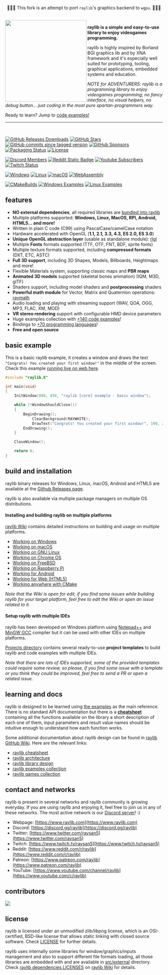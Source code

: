 <p align="center">🚧🚧🚧 This fork is an attempt to port <code>raylib</code>'s graphics backend to <code>wgpu</code>. 🚧🚧🚧</p>
<br>

<img align="left" style="width:260px" src="https://github.com/raysan5/raylib/blob/master/logo/raylib_logo_animation.gif" width="288px">

**raylib is a simple and easy-to-use library to enjoy videogames programming.**

raylib is highly inspired by Borland BGI graphics lib and by XNA framework and it's especially well suited for prototyping, tooling, graphical applications, embedded systems and education.

*NOTE for ADVENTURERS: raylib is a programming library to enjoy videogames programming; no fancy interface, no visual helpers, no debug button... just coding in the most pure spartan-programmers way.*

Ready to learn? Jump to [code examples!](https://www.raylib.com/examples.html)

---

<br>

[![GitHub Releases Downloads](https://img.shields.io/github/downloads/raysan5/raylib/total)](https://github.com/raysan5/raylib/releases)
[![GitHub Stars](https://img.shields.io/github/stars/raysan5/raylib?style=flat&label=stars)](https://github.com/raysan5/raylib/stargazers)
[![GitHub commits since tagged version](https://img.shields.io/github/commits-since/raysan5/raylib/5.0)](https://github.com/raysan5/raylib/commits/master)
[![GitHub Sponsors](https://img.shields.io/github/sponsors/raysan5?label=sponsors)](https://github.com/sponsors/raysan5)
[![Packaging Status](https://repology.org/badge/tiny-repos/raylib.svg)](https://repology.org/project/raylib/versions)
[![License](https://img.shields.io/badge/license-zlib%2Flibpng-blue.svg)](LICENSE)

[![Discord Members](https://img.shields.io/discord/426912293134270465.svg?label=Discord&logo=discord)](https://discord.gg/raylib)
[![Reddit Static Badge](https://img.shields.io/badge/-r%2Fraylib-red?style=flat&logo=reddit&label=reddit)](https://www.reddit.com/r/raylib/)
[![Youtube Subscribers](https://img.shields.io/youtube/channel/subscribers/UC8WIBkhYb5sBNqXO1mZ7WSQ?style=flat&label=Youtube&logo=youtube)](https://www.youtube.com/c/raylib)
[![Twitch Status](https://img.shields.io/twitch/status/raysan5?style=flat&label=Twitch&logo=twitch)](https://www.twitch.tv/raysan5)

[![Windows](https://github.com/raysan5/raylib/workflows/Windows/badge.svg)](https://github.com/raysan5/raylib/actions?query=workflow%3AWindows)
[![Linux](https://github.com/raysan5/raylib/workflows/Linux/badge.svg)](https://github.com/raysan5/raylib/actions?query=workflow%3ALinux)
[![macOS](https://github.com/raysan5/raylib/workflows/macOS/badge.svg)](https://github.com/raysan5/raylib/actions?query=workflow%3AmacOS)
[![WebAssembly](https://github.com/raysan5/raylib/workflows/WebAssembly/badge.svg)](https://github.com/raysan5/raylib/actions?query=workflow%3AWebAssembly)

[![CMakeBuilds](https://github.com/raysan5/raylib/workflows/CMakeBuilds/badge.svg)](https://github.com/raysan5/raylib/actions?query=workflow%3ACMakeBuilds)
[![Windows Examples](https://github.com/raysan5/raylib/actions/workflows/windows_examples.yml/badge.svg)](https://github.com/raysan5/raylib/actions/workflows/windows_examples.yml)
[![Linux Examples](https://github.com/raysan5/raylib/actions/workflows/linux_examples.yml/badge.svg)](https://github.com/raysan5/raylib/actions/workflows/linux_examples.yml)

features
--------
  - **NO external dependencies**, all required libraries are [bundled into raylib](https://github.com/raysan5/raylib/tree/master/src/external)
  - Multiple platforms supported: **Windows, Linux, MacOS, RPI, Android, HTML5... and more!**
  - Written in plain C code (C99) using PascalCase/camelCase notation
  - Hardware accelerated with OpenGL (**1.1, 2.1, 3.3, 4.3, ES 2.0, ES 3.0**)
  - **Unique OpenGL abstraction layer** (usable as standalone module): [rlgl](https://github.com/raysan5/raylib/blob/master/src/rlgl.h)
  - Multiple **Fonts** formats supported (TTF, OTF, FNT, BDF, sprite fonts)
  - Multiple texture formats supported, including **compressed formats** (DXT, ETC, ASTC)
  - **Full 3D support**, including 3D Shapes, Models, Billboards, Heightmaps and more! 
  - Flexible Materials system, supporting classic maps and **PBR maps**
  - **Animated 3D models** supported (skeletal bones animation) (IQM, M3D, glTF)
  - Shaders support, including model shaders and **postprocessing** shaders
  - **Powerful math module** for Vector, Matrix and Quaternion operations: [raymath](https://github.com/raysan5/raylib/blob/master/src/raymath.h)
  - Audio loading and playing with streaming support (WAV, QOA, OGG, MP3, FLAC, XM, MOD)
  - **VR stereo rendering** support with configurable HMD device parameters
  - Huge examples collection with [+140 code examples](https://github.com/raysan5/raylib/tree/master/examples)!
  - Bindings to [+70 programming languages](https://github.com/raysan5/raylib/blob/master/BINDINGS.md)!
  - **Free and open source**

basic example
--------------
This is a basic raylib example, it creates a window and draws the text `"Congrats! You created your first window!"` in the middle of the screen. Check this example [running live on web here](https://www.raylib.com/examples/core/loader.html?name=core_basic_window).
```c
#include "raylib.h"

int main(void)
{
    InitWindow(800, 450, "raylib [core] example - basic window");

    while (!WindowShouldClose())
    {
        BeginDrawing();
            ClearBackground(RAYWHITE);
            DrawText("Congrats! You created your first window!", 190, 200, 20, LIGHTGRAY);
        EndDrawing();
    }

    CloseWindow();

    return 0;
}
```

build and installation
----------------------

raylib binary releases for Windows, Linux, macOS, Android and HTML5 are available at the [Github Releases page](https://github.com/raysan5/raylib/releases).

raylib is also available via multiple package managers on multiple OS distributions.

#### Installing and building raylib on multiple platforms

[raylib Wiki](https://github.com/raysan5/raylib/wiki#development-platforms) contains detailed instructions on building and usage on multiple platforms.

 - [Working on Windows](https://github.com/raysan5/raylib/wiki/Working-on-Windows)
 - [Working on macOS](https://github.com/raysan5/raylib/wiki/Working-on-macOS)
 - [Working on GNU Linux](https://github.com/raysan5/raylib/wiki/Working-on-GNU-Linux)
 - [Working on Chrome OS](https://github.com/raysan5/raylib/wiki/Working-on-Chrome-OS)
 - [Working on FreeBSD](https://github.com/raysan5/raylib/wiki/Working-on-FreeBSD)
 - [Working on Raspberry Pi](https://github.com/raysan5/raylib/wiki/Working-on-Raspberry-Pi)
 - [Working for Android](https://github.com/raysan5/raylib/wiki/Working-for-Android)
 - [Working for Web (HTML5)](https://github.com/raysan5/raylib/wiki/Working-for-Web-(HTML5))
 - [Working anywhere with CMake](https://github.com/raysan5/raylib/wiki/Working-with-CMake)

*Note that the Wiki is open for edit, if you find some issues while building raylib for your target platform, feel free to edit the Wiki or open an issue related to it.*

#### Setup raylib with multiple IDEs

raylib has been developed on Windows platform using [Notepad++](https://notepad-plus-plus.org/) and [MinGW GCC](https://www.mingw-w64.org/) compiler but it can be used with other IDEs on multiple platforms.

[Projects directory](https://github.com/raysan5/raylib/tree/master/projects) contains several ready-to-use **project templates** to build raylib and code examples with multiple IDEs.

*Note that there are lots of IDEs supported, some of the provided templates could require some review, so please, if you find some issue with a template or you think they could be improved, feel free to send a PR or open a related issue.*

learning and docs
------------------

raylib is designed to be learned using [the examples](https://github.com/raysan5/raylib/tree/master/examples) as the main reference. There is no standard API documentation but there is a [**cheatsheet**](https://www.raylib.com/cheatsheet/cheatsheet.html) containing all the functions available on the library a short description of each one of them, input parameters and result value names should be intuitive enough to understand how each function works. 

Some additional documentation about raylib design can be found in [raylib GitHub Wiki](https://github.com/raysan5/raylib/wiki). Here are the relevant links:

 - [raylib cheatsheet](https://www.raylib.com/cheatsheet/cheatsheet.html)
 - [raylib architecture](https://github.com/raysan5/raylib/wiki/raylib-architecture)
 - [raylib library design](https://github.com/raysan5/raylib/wiki)
 - [raylib examples collection](https://github.com/raysan5/raylib/tree/master/examples)
 - [raylib games collection](https://github.com/raysan5/raylib-games)


contact and networks
---------------------

raylib is present in several networks and raylib community is growing everyday. If you are using raylib and enjoying it, feel free to join us in any of these networks. The most active network is our [Discord server](https://discord.gg/raylib)! :)

 - Webpage: [https://www.raylib.com](https://www.raylib.com)
 - Discord: [https://discord.gg/raylib](https://discord.gg/raylib)
 - Twitter: [https://www.twitter.com/raysan5](https://www.twitter.com/raysan5)
 - Twitch:  [https://www.twitch.tv/raysan5](https://www.twitch.tv/raysan5)
 - Reddit:  [https://www.reddit.com/r/raylib](https://www.reddit.com/r/raylib)
 - Patreon: [https://www.patreon.com/raylib](https://www.patreon.com/raylib)
 - YouTube: [https://www.youtube.com/channel/raylib](https://www.youtube.com/c/raylib)

contributors
------------

<a href="https://github.com/raysan5/raylib/graphs/contributors">
  <img src="https://contrib.rocks/image?repo=raysan5/raylib&max=500&columns=20&anon=1" />
</a>

license
-------

raylib is licensed under an unmodified zlib/libpng license, which is an OSI-certified, BSD-like license that allows static linking with closed source software. Check [LICENSE](LICENSE) for further details.

raylib uses internally some libraries for window/graphics/inputs management and also to support different file formats loading, all those libraries are embedded with and are available in [src/external](https://github.com/raysan5/raylib/tree/master/src/external) directory. Check [raylib dependencies LICENSES](https://github.com/raysan5/raylib/wiki/raylib-dependencies) on [raylib Wiki](https://github.com/raysan5/raylib/wiki) for details.
